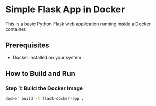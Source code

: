 
# Simple Flask App in Docker

This is a basic Python Flask web application running inside a Docker container.

## Prerequisites

- Docker installed on your system

## How to Build and Run

### Step 1: Build the Docker Image

```bash
docker build -t flask-docker-app .
